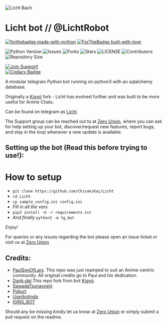 ![Licht Bach](https://telegra.ph/file/6c990b23254a5f04dba4d.jpg)
# Licht bot // @LichtRobot

[![forthebadge made-with-python](http://ForTheBadge.com/images/badges/made-with-python.svg)](https://www.python.org/)
[![ForTheBadge built-with-love](http://ForTheBadge.com/images/badges/built-with-love.svg)](https://GitHub.com/Skuzzy_xD/)</br>


![Python Version](https://img.shields.io/badge/python-3.9-green?style=for-the-badge&logo=appveyor)
![Issues](https://img.shields.io/github/issues/ChisakiKai/Licht?style=for-the-badge&logo=appveyor)
![Forks](https://img.shields.io/github/forks/ChisakiKai/Licht?style=for-the-badge&logo=appveyor)
![Stars](https://img.shields.io/github/stars/ChisakiKai/Licht?style=for-the-badge&logo=appveyor)
![LICENSE](https://img.shields.io/github/license/ChisakiKai/Licht?style=for-the-badge&logo=appveyor)
![Contributors](https://img.shields.io/github/contributors/ChisakiKai/Licht?style=for-the-badge&logo=appveyor)
![Repository Size](https://img.shields.io/github/repo-size/ChisakiKai/Licht?style=for-the-badge&logo=appveyor)</br>


[![Join Support!](https://img.shields.io/badge/Support%20Chat-ZeroUnion-red)](https://t.me/ZeroBotSupport)	
[![Codacy Badge](https://app.codacy.com/project/badge/Grade/b5618191eae644ae8ef2d997ccec83ae)](https://www.codacy.com/gh/ChisakiKai/Licht/dashboard?utm_source=github.com&amp;utm_medium=referral&amp;utm_content=ChisakiKai/Licht&amp;utm_campaign=Badge_Grade)

A modular telegram Python bot running on python3 with an sqlalchemy database.

Originally a [Kigyō](https://t.me/kigyorobot) fork - Licht has evolved further and was built to be more useful for Anime Chats.

Can be found on telegram as [Licht](https://t.me/LichtRobot).

The Support group can be reached out to at [Zero Union](https://t.me/ZeroBotSupport), where you can ask for help setting up your bot, discover/request new features, report bugs, and stay in the loop whenever a new update is available.



## Setting up the bot (Read this before trying to use!):


# How to setup

- `git clone https://github.com/ChisakiKai/Licht`
- `cd Licht`
- `cp sample_config.ini config.ini`
- *Fill in all the vars*
- `pip3 install -U -r requirements.txt`
- *And finally* `python3 -m tg_bot`

*Enjoy!*


For queries or any issues regarding the bot please open an issue ticket or visit us at [Zero Union](https://t.me/ZeroBotSupport)  

## Credits:

+ [PaulSonOfLars](https://github.com/PaulSonOfLars). This repo was just reamped to suit an Anime-centric community. All original credits go to Paul and his dedication.
+ [Dank-del](https://github.com/Dank-del).This repo fork from bot [Kigyō](https://t.me/kigyorobot).
+ [SawadaTsunayoshi](https://github.com/TsunayoshiSawada)
+ [Pokurt](https://github.com/pokurt)
+ [Userbotindo](https://github.com/userbotindo)
+ [IGRIS_BOT](https://github.com/HellxGodLike/IGRIS_BOT)

Should any be missing kindly let us know at [Zero Union](https://t.me/ZeroBotSupport) or simply submit a pull request on the readme.
